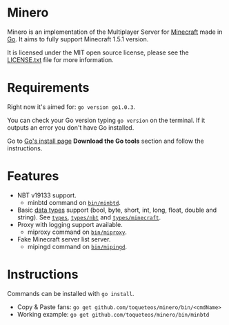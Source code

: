Minero
======

Minero is an implementation of the Multiplayer Server for [Minecraft](http://minecraft.net) made in [Go](http://golang.org). It aims to fully support Minecraft 1.5.1 version.

It is licensed under the MIT open source license, please see the [LICENSE.txt](https://github.com/toqueteos/minero/blob/master/LICENSE.txt) file for more information.

Requirements
============

Right now it's aimed for: `go version go1.0.3`.

You can check your Go version typing `go version` on the terminal. If it outputs an error you don't have Go installed.

Go to [Go's install page](http://golang.org/doc/install) **Download the Go tools** section and follow the instructions.

Features
========

- NBT v19133 support.
    - minbtd command on [`bin/minbtd`](https://github.com/toqueteos/minero/blob/master/bin/minbtd).
- Basic [data types](http://wiki.vg/Data_Types) support (bool, byte, short, int, long, float, double and string). See [`types`](https://github.com/toqueteos/minero/blob/master/types), [`types/nbt`](https://github.com/toqueteos/minero/blob/master/types/nbt) and [`types/minecraft`](https://github.com/toqueteos/minero/blob/master/types/minecraft).
- Proxy with logging support available.
    - miproxy command on [`bin/miproxy`](https://github.com/toqueteos/minero/blob/master/bin/miproxy).
- Fake Minecraft server list server.
    - mipingd command on [`bin/mipingd`](https://github.com/toqueteos/minero/blob/master/bin/mipingd).

Instructions
============

Commands can be installed with `go install`.

- Copy & Paste fans: `go get github.com/toqueteos/minero/bin/<cmdName>`
- Working example: `go get github.com/toqueteos/minero/bin/minbtd`
